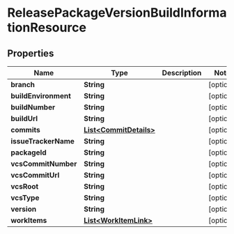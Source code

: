 

# ReleasePackageVersionBuildInformationResource


## Properties

Name | Type | Description | Notes
------------ | ------------- | ------------- | -------------
**branch** | **String** |  |  [optional]
**buildEnvironment** | **String** |  |  [optional]
**buildNumber** | **String** |  |  [optional]
**buildUrl** | **String** |  |  [optional]
**commits** | [**List&lt;CommitDetails&gt;**](CommitDetails.md) |  |  [optional]
**issueTrackerName** | **String** |  |  [optional]
**packageId** | **String** |  |  [optional]
**vcsCommitNumber** | **String** |  |  [optional]
**vcsCommitUrl** | **String** |  |  [optional]
**vcsRoot** | **String** |  |  [optional]
**vcsType** | **String** |  |  [optional]
**version** | **String** |  |  [optional]
**workItems** | [**List&lt;WorkItemLink&gt;**](WorkItemLink.md) |  |  [optional]



